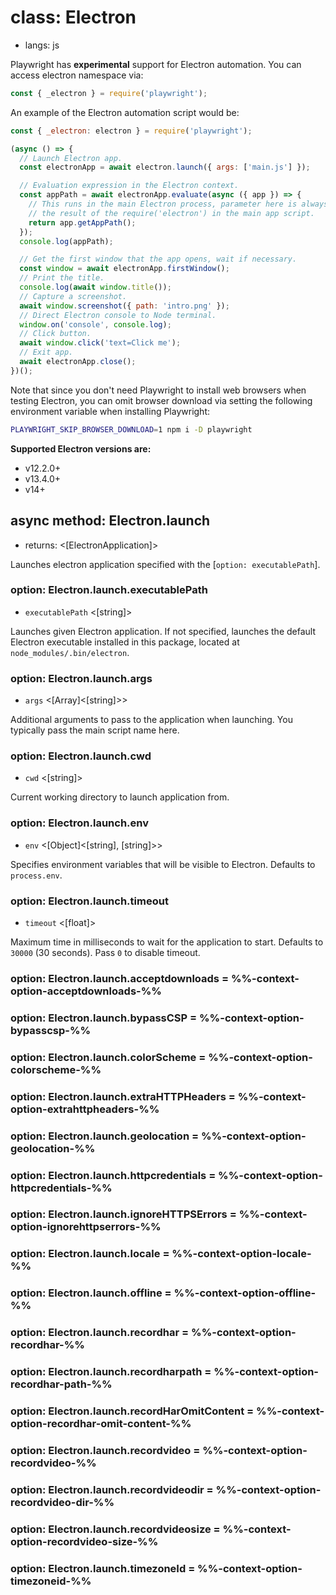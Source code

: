 # class: Electron
* langs: js

Playwright has **experimental** support for Electron automation. You can access electron namespace via:

```js
const { _electron } = require('playwright');
```

An example of the Electron automation script would be:

```js
const { _electron: electron } = require('playwright');

(async () => {
  // Launch Electron app.
  const electronApp = await electron.launch({ args: ['main.js'] });

  // Evaluation expression in the Electron context.
  const appPath = await electronApp.evaluate(async ({ app }) => {
    // This runs in the main Electron process, parameter here is always
    // the result of the require('electron') in the main app script.
    return app.getAppPath();
  });
  console.log(appPath);

  // Get the first window that the app opens, wait if necessary.
  const window = await electronApp.firstWindow();
  // Print the title.
  console.log(await window.title());
  // Capture a screenshot.
  await window.screenshot({ path: 'intro.png' });
  // Direct Electron console to Node terminal.
  window.on('console', console.log);
  // Click button.
  await window.click('text=Click me');
  // Exit app.
  await electronApp.close();
})();
```

Note that since you don't need Playwright to install web browsers when testing Electron, you can omit browser download via setting the following environment variable when installing Playwright:

```bash js
PLAYWRIGHT_SKIP_BROWSER_DOWNLOAD=1 npm i -D playwright
```

**Supported Electron versions are:**
* v12.2.0+
* v13.4.0+
* v14+

## async method: Electron.launch
- returns: <[ElectronApplication]>

Launches electron application specified with the [`option: executablePath`].

### option: Electron.launch.executablePath
- `executablePath` <[string]>

Launches given Electron application. If not specified, launches the default Electron
executable installed in this package, located at `node_modules/.bin/electron`.

### option: Electron.launch.args
- `args` <[Array]<[string]>>

Additional arguments to pass to the application when launching. You typically pass the main
script name here.

### option: Electron.launch.cwd
- `cwd` <[string]>

Current working directory to launch application from.

### option: Electron.launch.env
- `env` <[Object]<[string], [string]>>

Specifies environment variables that will be visible to Electron. Defaults to `process.env`.

### option: Electron.launch.timeout
- `timeout` <[float]>

Maximum time in milliseconds to wait for the application to start. Defaults to `30000` (30 seconds). Pass `0` to disable timeout.

### option: Electron.launch.acceptdownloads = %%-context-option-acceptdownloads-%%
### option: Electron.launch.bypassCSP = %%-context-option-bypasscsp-%%
### option: Electron.launch.colorScheme = %%-context-option-colorscheme-%%
### option: Electron.launch.extraHTTPHeaders = %%-context-option-extrahttpheaders-%%
### option: Electron.launch.geolocation = %%-context-option-geolocation-%%
### option: Electron.launch.httpcredentials = %%-context-option-httpcredentials-%%
### option: Electron.launch.ignoreHTTPSErrors = %%-context-option-ignorehttpserrors-%%
### option: Electron.launch.locale = %%-context-option-locale-%%
### option: Electron.launch.offline = %%-context-option-offline-%%
### option: Electron.launch.recordhar = %%-context-option-recordhar-%%
### option: Electron.launch.recordharpath = %%-context-option-recordhar-path-%%
### option: Electron.launch.recordHarOmitContent = %%-context-option-recordhar-omit-content-%%
### option: Electron.launch.recordvideo = %%-context-option-recordvideo-%%
### option: Electron.launch.recordvideodir = %%-context-option-recordvideo-dir-%%
### option: Electron.launch.recordvideosize = %%-context-option-recordvideo-size-%%
### option: Electron.launch.timezoneId = %%-context-option-timezoneid-%%

